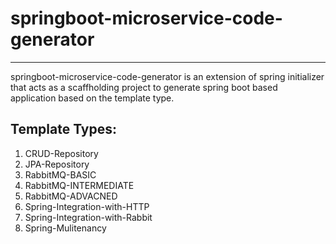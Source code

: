 # springboot-microservice-code-generator
-----------------
springboot-microservice-code-generator is an extension of spring initializer that acts as a scaffholding project to generate spring boot based application based on the template type.

## Template Types: 

1. CRUD-Repository
2. JPA-Repository
3. RabbitMQ-BASIC
4. RabbitMQ-INTERMEDIATE
5. RabbitMQ-ADVACNED
6. Spring-Integration-with-HTTP
7. Spring-Integration-with-Rabbit
8. Spring-Mulitenancy

